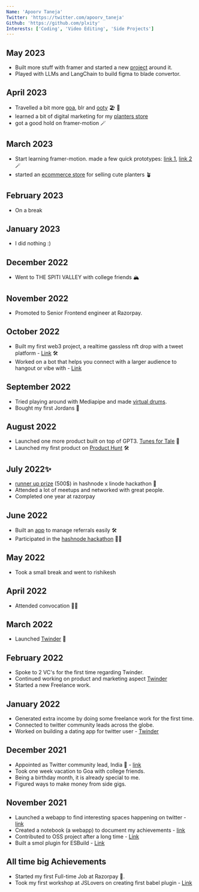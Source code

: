 ```yaml
---
Name: 'Apoorv Taneja'
Twitter: 'https://twitter.com/apoorv_taneja'
Github: 'https://github.com/plxity'
Interests: ['Coding', 'Video Editing', 'Side Projects']
---
```


## May 2023
- Built more stuff with framer and started a new [project](https://github.com/plxity/framer-recipes) around it.
- Played with LLMs and LangChain to build figma to blade convertor. 

## April 2023
- Travelled a bit more [goa](https://twitter.com/apoorv_taneja/status/1647149026796789761), blr and [ooty](https://twitter.com/apoorv_taneja/status/1651123294836518912) 🏖 🌵
- learned a bit of digital marketing for my [planters store](https://mydukaan.io/potstation)
- got a good hold on framer-motion 🪄

## March 2023
- Start learning framer-motion. made a few quick prototypes: [link 1](https://twitter.com/apoorv_taneja/status/1640276035592699904), [link 2](https://twitter.com/apoorv_taneja/status/1640333349892902912) 🪄
- started an [ecommerce store](https://mydukaan.io/potstation) for selling cute planters 🪴

## February 2023
- On a break

## January 2023
- I did nothing :) 
## December 2022
- Went to THE SPITI VALLEY with college friends 🏔
## November 2022
- Promoted to Senior Frontend engineer at Razorpay.

## October 2022
- Built my first web3 project, a realtime gassless nft drop with a tweet platform - [Link](http://twift.club/) 🛠
- Worked on a bot that helps you connect with a larger audience to hangout or vibe with - [Link](https://twitter.com/@2by7bot)
## September 2022
- Tried playing around with Mediapipe and made [virtual drums](https://plxity.github.io/Drums-with-hand-recognition/).
- Bought my first Jordans 👟

## August 2022
- Launched one more product built on top of GPT3. [Tunes for Tale](http://tunesfortales.fun/) 🎉
- Launched my first product on [Product Hunt](https://www.producthunt.com/posts/tunes-for-tales) 🛠

## July 2022✨
- [runner up prize](https://townhall.hashnode.com/linode-x-hashnode-hackathon-winners) (500$) in hashnode x linode hackathon 🎉
- Attended a lot of meetups and networked with great people.
- Completed one year at razorpay 

## June 2022
- Built an [app](http://get-referral.vercel.app/) to manage referrals easily 🛠
- Participated in the [hashnode hackathon](https://townhall.hashnode.com/linode-x-hashnode-hackathon-winners) 🧑‍💻

## May 2022
- Took a small break and went to rishikesh

## April 2022
- Attended convocation 👨‍🎓
## March 2022
- Launched [Twinder](http://twinder.fun/) 💜

## February 2022
- Spoke to 2 VC's for the first time regarding Twinder.
- Continued working on product and marketing aspect [Twinder](http://twinder.fun/)
- Started a new Freelance work. 


## January 2022
- Generated extra income by doing some freelance work for the first time. 
- Connected to twitter community leads across the globe.
- Worked on building a dating app for twitter user - [Twinder](http://twinder.fun/)


## December 2021
- Appointed as Twitter community lead, India 🎉 - [link](https://twitter.com/pragdua/status/1467559757087068162)
- Took one week vacation to Goa with college friends.
- Being a birthday month, it is already special to me. 
- Figured ways to make money from side gigs.


## November 2021
- Launched a webapp to find interesting spaces happening on twitter - [link](https://lookfora.space/)
- Created a notebook (a webapp) to document my achievements - [link](https://www.achievementsof.life/plxity)
- Contributed to OSS project after a long time - [Link](https://github.com/thysultan/stylis.js/pull/276)
- Built a smol plugin for ESBuild - [Link](https://github.com/plxity/esbuild-cross-browser-css)

## All time big Achievements

- Started my first Full-time Job at Razorpay 🎉.
- Took my first workshop at JSLovers on creating first babel plugin - [Link](https://www.youtube.com/watch?v=dgK__fSFZzc)
